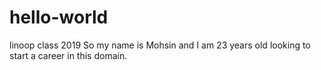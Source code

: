 # hello-world
linoop class 2019
So my name is Mohsin and I am 23 years old looking to start a career in this domain.
